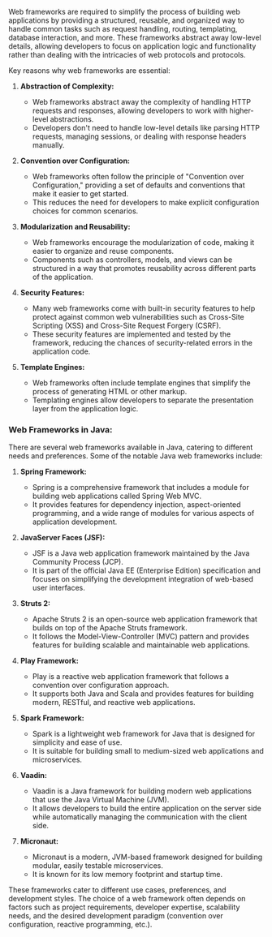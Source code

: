 Web frameworks are required to simplify the process of building web applications by providing a structured, reusable, and organized way to handle common tasks such as request handling, routing, templating, database interaction, and more. These frameworks abstract away low-level details, allowing developers to focus on application logic and functionality rather than dealing with the intricacies of web protocols and protocols.

Key reasons why web frameworks are essential:

1. **Abstraction of Complexity:**
   - Web frameworks abstract away the complexity of handling HTTP requests and responses, allowing developers to work with higher-level abstractions.
   - Developers don't need to handle low-level details like parsing HTTP requests, managing sessions, or dealing with response headers manually.

2. **Convention over Configuration:**
   - Web frameworks often follow the principle of "Convention over Configuration," providing a set of defaults and conventions that make it easier to get started.
   - This reduces the need for developers to make explicit configuration choices for common scenarios.

3. **Modularization and Reusability:**
   - Web frameworks encourage the modularization of code, making it easier to organize and reuse components.
   - Components such as controllers, models, and views can be structured in a way that promotes reusability across different parts of the application.

4. **Security Features:**
   - Many web frameworks come with built-in security features to help protect against common web vulnerabilities such as Cross-Site Scripting (XSS) and Cross-Site Request Forgery (CSRF).
   - These security features are implemented and tested by the framework, reducing the chances of security-related errors in the application code.

5. **Template Engines:**
   - Web frameworks often include template engines that simplify the process of generating HTML or other markup.
   - Templating engines allow developers to separate the presentation layer from the application logic.

### Web Frameworks in Java:

There are several web frameworks available in Java, catering to different needs and preferences. Some of the notable Java web frameworks include:

1. **Spring Framework:**
   - Spring is a comprehensive framework that includes a module for building web applications called Spring Web MVC.
   - It provides features for dependency injection, aspect-oriented programming, and a wide range of modules for various aspects of application development.

2. **JavaServer Faces (JSF):**
   - JSF is a Java web application framework maintained by the Java Community Process (JCP).
   - It is part of the official Java EE (Enterprise Edition) specification and focuses on simplifying the development integration of web-based user interfaces.

3. **Struts 2:**
   - Apache Struts 2 is an open-source web application framework that builds on top of the Apache Struts framework.
   - It follows the Model-View-Controller (MVC) pattern and provides features for building scalable and maintainable web applications.

4. **Play Framework:**
   - Play is a reactive web application framework that follows a convention over configuration approach.
   - It supports both Java and Scala and provides features for building modern, RESTful, and reactive web applications.

5. **Spark Framework:**
   - Spark is a lightweight web framework for Java that is designed for simplicity and ease of use.
   - It is suitable for building small to medium-sized web applications and microservices.

6. **Vaadin:**
   - Vaadin is a Java framework for building modern web applications that use the Java Virtual Machine (JVM).
   - It allows developers to build the entire application on the server side while automatically managing the communication with the client side.

7. **Micronaut:**
   - Micronaut is a modern, JVM-based framework designed for building modular, easily testable microservices.
   - It is known for its low memory footprint and startup time.

These frameworks cater to different use cases, preferences, and development styles. The choice of a web framework often depends on factors such as project requirements, developer expertise, scalability needs, and the desired development paradigm (convention over configuration, reactive programming, etc.).